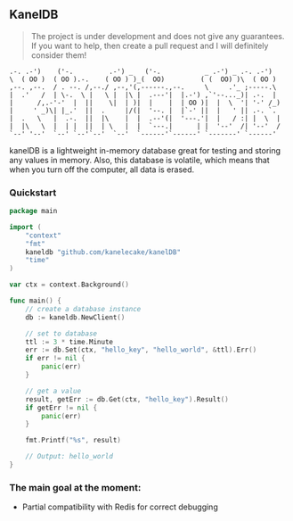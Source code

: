 ## KanelDB

> The project is under development and does not give any guarantees.
> If you want to help, then create a pull request and I will definitely consider them!

```
.-. .-')    ('-.         .-') _   ('-.           _ .-') _ .-. .-')   
\  ( OO )  ( OO ).-.    ( OO ) )_(  OO)         ( (  OO) )\  ( OO )  
,--. ,--.  / . --. /,--./ ,--,'(,------.,--.     \     .'_ ;-----.\  
|  .'   /  | \-.  \ |   \ |  |\ |  .---'|  |.-') ,`'--..._)| .-.  |  
|      /,.-'-'  |  ||    \|  | )|  |    |  | OO )|  |  \  '| '-' /_) 
|     ' _)\| |_.'  ||  .     |/(|  '--. |  |`-' ||  |   ' || .-. `.  
|  .   \   |  .-.  ||  |\    |  |  .--'(|  '---.'|  |   / :| |  \  | 
|  |\   \  |  | |  ||  | \   |  |  `---.|      | |  '--'  /| '--'  / 
`--' '--'  `--' `--'`--'  `--'  `------'`------' `-------' `------'  
```

kanelDB is a lightweight in-memory database 
great for testing and storing any values 
in memory. Also, this database is volatile, 
which means that when you turn off the 
computer, all data is erased.

### Quickstart

```go
package main

import (
	"context"
	"fmt"
	kaneldb "github.com/kanelecake/kanelDB"
	"time"
)

var ctx = context.Background()

func main() {
	// create a database instance
	db := kaneldb.NewClient()

	// set to database
	ttl := 3 * time.Minute
	err := db.Set(ctx, "hello_key", "hello_world", &ttl).Err()
	if err != nil {
		panic(err)
	}

	// get a value
	result, getErr := db.Get(ctx, "hello_key").Result()
	if getErr != nil {
		panic(err)
	}

	fmt.Printf("%s", result)

	// Output: hello_world
}
```

### The main goal at the moment:

* Partial compatibility with Redis for correct debugging